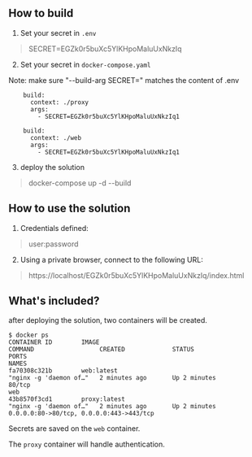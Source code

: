 ## How to build 
1) Set your secret in `.env`
> SECRET=EGZk0r5buXc5YlKHpoMaluUxNkzIq

2) Set your secret in `docker-compose.yaml`

Note:
make sure "--build-arg SECRET=" matches the content of .env


```
    build:
      context: ./proxy
      args:
        - SECRET=EGZk0r5buXc5YlKHpoMaluUxNkzIq1
```

```
    build:
      context: ./web
      args:
        - SECRET=EGZk0r5buXc5YlKHpoMaluUxNkzIq1
```

3) deploy the solution 
> docker-compose up -d --build






## How to use the solution 
1) Credentials defined:
> user:password

2) Using a private browser, connect to the following URL:  
> https://localhost/EGZk0r5buXc5YlKHpoMaluUxNkzIq/index.html




## What's included? 
after deploying the solution, two containers will be created. 

```
$ docker ps
CONTAINER ID        IMAGE                                          COMMAND                  CREATED             STATUS                 PORTS                                                                                                                                                                                        NAMES
fa70308c321b        web:latest                                     "nginx -g 'daemon of…"   2 minutes ago       Up 2 minutes           80/tcp                                                                                                                                                                                       web
43b8570f3cd1        proxy:latest                                   "nginx -g 'daemon of…"   2 minutes ago       Up 2 minutes           0.0.0.0:80->80/tcp, 0.0.0.0:443->443/tcp
```


Secrets are saved on the `web` container. 

The `proxy` container will handle authentication. 






